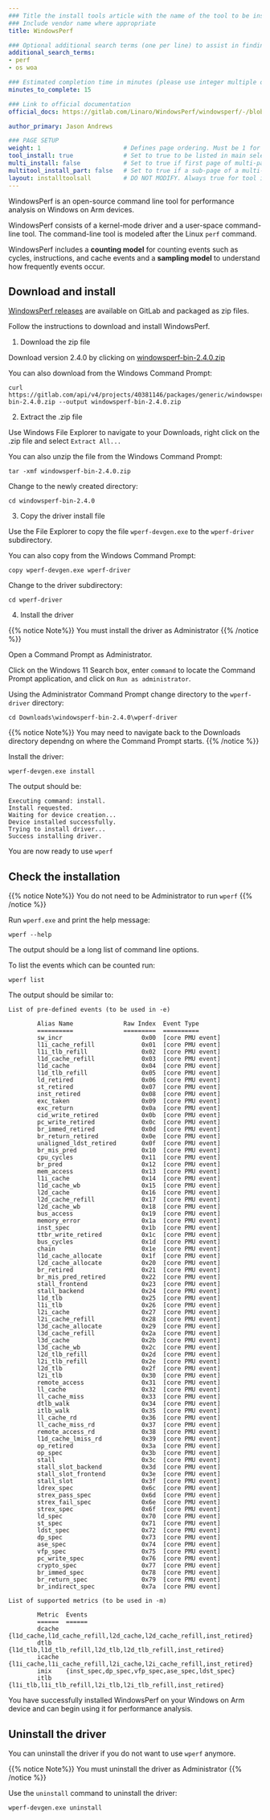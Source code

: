 ```yaml
---
### Title the install tools article with the name of the tool to be installed
### Include vendor name where appropriate
title: WindowsPerf

### Optional additional search terms (one per line) to assist in finding the article
additional_search_terms:
- perf
- os woa

### Estimated completion time in minutes (please use integer multiple of 5)
minutes_to_complete: 15

### Link to official documentation
official_docs: https://gitlab.com/Linaro/WindowsPerf/windowsperf/-/blob/main/wperf/README.md 

author_primary: Jason Andrews

### PAGE SETUP
weight: 1                       # Defines page ordering. Must be 1 for first (or only) page.
tool_install: true              # Set to true to be listed in main selection page, else false
multi_install: false            # Set to true if first page of multi-page article, else false
multitool_install_part: false   # Set to true if a sub-page of a multi-page article, else false
layout: installtoolsall         # DO NOT MODIFY. Always true for tool install articles
---
```


WindowsPerf is an open-source command line tool for performance analysis on Windows on Arm devices.

WindowsPerf consists of a kernel-mode driver and a user-space command-line tool. The command-line tool is modeled after the Linux `perf` command. 

WindowsPerf includes a **counting model** for counting events such as cycles, instructions, and cache events and a **sampling model** to understand how frequently events occur.  

## Download and install

[WindowsPerf releases](https://gitlab.com/Linaro/WindowsPerf/windowsperf/-/releases/) are available on GitLab and packaged as zip files.

Follow the instructions to download and install WindowsPerf.

1. Download the zip file

Download version 2.4.0 by clicking on [windowsperf-bin-2.4.0.zip](https://gitlab.com/api/v4/projects/40381146/packages/generic/windowsperf/2.4.0/windowsperf-bin-2.4.0.zip)

You can also download from the Windows Command Prompt:

```console
curl https://gitlab.com/api/v4/projects/40381146/packages/generic/windowsperf/2.4.0/windowsperf-bin-2.4.0.zip --output windowsperf-bin-2.4.0.zip
```

2. Extract the .zip file

Use Windows File Explorer to navigate to your Downloads, right click on the .zip file and select `Extract All...`

You can also unzip the file from the Windows Command Prompt:

```console
tar -xmf windowsperf-bin-2.4.0.zip
```

Change to the newly created directory:

```console
cd windowsperf-bin-2.4.0
```

3. Copy the driver install file

Use the File Explorer to copy the file `wperf-devgen.exe` to the `wperf-driver` subdirectory.

You can also copy from the Windows Command Prompt:

```console
copy wperf-devgen.exe wperf-driver
```

Change to the driver subdirectory:

```console
cd wperf-driver
```

4. Install the driver

{{% notice  Note%}}
You must install the driver as Administrator
{{% /notice %}}

Open a Command Prompt as Administrator. 

Click on the Windows 11 Search box, enter `command` to locate the Command Prompt application, and click on `Run as administrator`.

Using the Administrator Command Prompt change directory to the `wperf-driver` directory: 

```console
cd Downloads\windowsperf-bin-2.4.0\wperf-driver
```

{{% notice  Note%}}
You may need to navigate back to the Downloads directory dependng on where the Command Prompt starts.
{{% /notice %}}

Install the driver:

```console
wperf-devgen.exe install
```

The output should be:

```output
Executing command: install.
Install requested.
Waiting for device creation...
Device installed successfully.
Trying to install driver...
Success installing driver.
```

You are now ready to use `wperf`

## Check the installation

{{% notice  Note%}}
You do not need to be Administrator to run `wperf`
{{% /notice %}}

Run `wperf.exe` and print the help message:

```console
wperf --help
```

The output should be a long list of command line options. 

To list the events which can be counted run:

```console
wperf list
```

The output should be similar to:

```output
List of pre-defined events (to be used in -e)

        Alias Name              Raw Index  Event Type
        ==========              =========  ==========
        sw_incr                      0x00  [core PMU event]
        l1i_cache_refill             0x01  [core PMU event]
        l1i_tlb_refill               0x02  [core PMU event]
        l1d_cache_refill             0x03  [core PMU event]
        l1d_cache                    0x04  [core PMU event]
        l1d_tlb_refill               0x05  [core PMU event]
        ld_retired                   0x06  [core PMU event]
        st_retired                   0x07  [core PMU event]
        inst_retired                 0x08  [core PMU event]
        exc_taken                    0x09  [core PMU event]
        exc_return                   0x0a  [core PMU event]
        cid_write_retired            0x0b  [core PMU event]
        pc_write_retired             0x0c  [core PMU event]
        br_immed_retired             0x0d  [core PMU event]
        br_return_retired            0x0e  [core PMU event]
        unaligned_ldst_retired       0x0f  [core PMU event]
        br_mis_pred                  0x10  [core PMU event]
        cpu_cycles                   0x11  [core PMU event]
        br_pred                      0x12  [core PMU event]
        mem_access                   0x13  [core PMU event]
        l1i_cache                    0x14  [core PMU event]
        l1d_cache_wb                 0x15  [core PMU event]
        l2d_cache                    0x16  [core PMU event]
        l2d_cache_refill             0x17  [core PMU event]
        l2d_cache_wb                 0x18  [core PMU event]
        bus_access                   0x19  [core PMU event]
        memory_error                 0x1a  [core PMU event]
        inst_spec                    0x1b  [core PMU event]
        ttbr_write_retired           0x1c  [core PMU event]
        bus_cycles                   0x1d  [core PMU event]
        chain                        0x1e  [core PMU event]
        l1d_cache_allocate           0x1f  [core PMU event]
        l2d_cache_allocate           0x20  [core PMU event]
        br_retired                   0x21  [core PMU event]
        br_mis_pred_retired          0x22  [core PMU event]
        stall_frontend               0x23  [core PMU event]
        stall_backend                0x24  [core PMU event]
        l1d_tlb                      0x25  [core PMU event]
        l1i_tlb                      0x26  [core PMU event]
        l2i_cache                    0x27  [core PMU event]
        l2i_cache_refill             0x28  [core PMU event]
        l3d_cache_allocate           0x29  [core PMU event]
        l3d_cache_refill             0x2a  [core PMU event]
        l3d_cache                    0x2b  [core PMU event]
        l3d_cache_wb                 0x2c  [core PMU event]
        l2d_tlb_refill               0x2d  [core PMU event]
        l2i_tlb_refill               0x2e  [core PMU event]
        l2d_tlb                      0x2f  [core PMU event]
        l2i_tlb                      0x30  [core PMU event]
        remote_access                0x31  [core PMU event]
        ll_cache                     0x32  [core PMU event]
        ll_cache_miss                0x33  [core PMU event]
        dtlb_walk                    0x34  [core PMU event]
        itlb_walk                    0x35  [core PMU event]
        ll_cache_rd                  0x36  [core PMU event]
        ll_cache_miss_rd             0x37  [core PMU event]
        remote_access_rd             0x38  [core PMU event]
        l1d_cache_lmiss_rd           0x39  [core PMU event]
        op_retired                   0x3a  [core PMU event]
        op_spec                      0x3b  [core PMU event]
        stall                        0x3c  [core PMU event]
        stall_slot_backend           0x3d  [core PMU event]
        stall_slot_frontend          0x3e  [core PMU event]
        stall_slot                   0x3f  [core PMU event]
        ldrex_spec                   0x6c  [core PMU event]
        strex_pass_spec              0x6d  [core PMU event]
        strex_fail_spec              0x6e  [core PMU event]
        strex_spec                   0x6f  [core PMU event]
        ld_spec                      0x70  [core PMU event]
        st_spec                      0x71  [core PMU event]
        ldst_spec                    0x72  [core PMU event]
        dp_spec                      0x73  [core PMU event]
        ase_spec                     0x74  [core PMU event]
        vfp_spec                     0x75  [core PMU event]
        pc_write_spec                0x76  [core PMU event]
        crypto_spec                  0x77  [core PMU event]
        br_immed_spec                0x78  [core PMU event]
        br_return_spec               0x79  [core PMU event]
        br_indirect_spec             0x7a  [core PMU event]

List of supported metrics (to be used in -m)

        Metric  Events
        ======  ======
        dcache  {l1d_cache,l1d_cache_refill,l2d_cache,l2d_cache_refill,inst_retired}
        dtlb    {l1d_tlb,l1d_tlb_refill,l2d_tlb,l2d_tlb_refill,inst_retired}
        icache  {l1i_cache,l1i_cache_refill,l2i_cache,l2i_cache_refill,inst_retired}
        imix    {inst_spec,dp_spec,vfp_spec,ase_spec,ldst_spec}
        itlb    {l1i_tlb,l1i_tlb_refill,l2i_tlb,l2i_tlb_refill,inst_retired}

```

You have successfully installed WindowsPerf on your Windows on Arm device and can begin using it for performance analysis. 

## Uninstall the driver

You can uninstall the driver if you do not want to use `wperf` anymore.

{{% notice  Note%}}
You must uninstall the driver as Administrator
{{% /notice %}}

Use the `uninstall` command to uninstall the driver:

```console
wperf-devgen.exe uninstall
```
